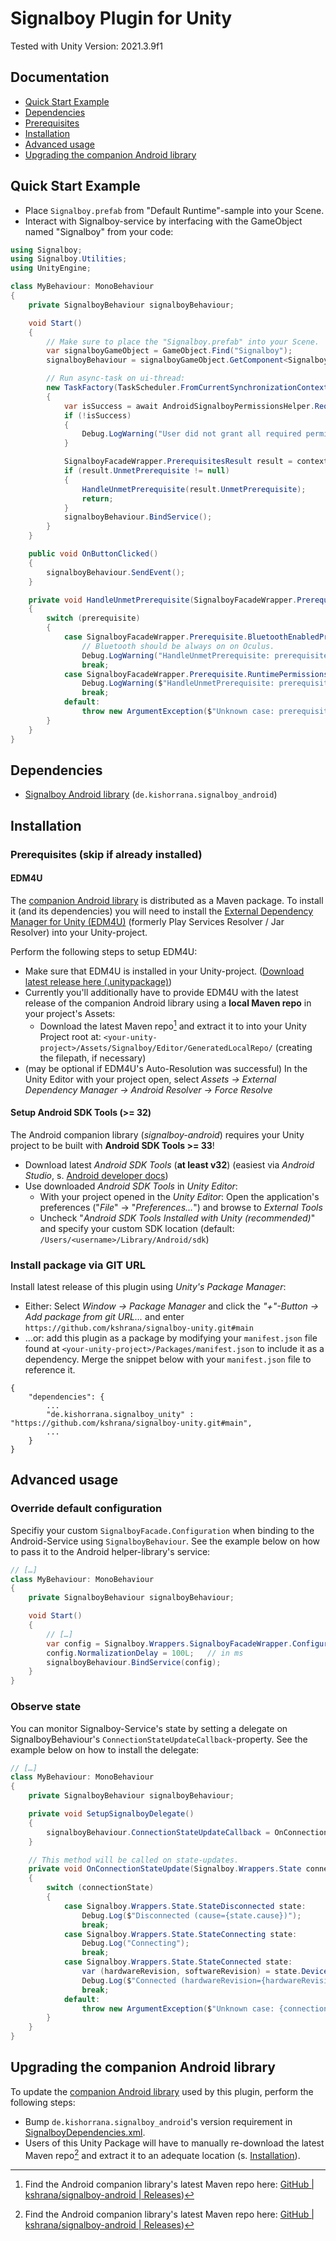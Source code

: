 # Signalboy Plugin for Unity
Tested with Unity Version: 2021.3.9f1

## Documentation
* [Quick Start Example](#quick-start-example)
* [Dependencies](#dependencies)
* [Prerequisites](#prerequisites)
* [Installation](#installation)
* [Advanced usage](#advanced-usage)
* [Upgrading the companion Android library](#upgrading-the-companion-android-library)

## Quick Start Example
* Place `Signalboy.prefab` from "Default Runtime"-sample into your Scene.
* Interact with Signalboy-service by interfacing with the GameObject named "Signalboy" from your code:
```cs
using Signalboy;
using Signalboy.Utilities;
using UnityEngine;

class MyBehaviour: MonoBehaviour
{
	private SignalboyBehaviour signalboyBehaviour;

	void Start()
	{
		// Make sure to place the "Signalboy.prefab" into your Scene.
		var signalboyGameObject = GameObject.Find("Signalboy");
		signalboyBehaviour = signalboyGameObject.GetComponent<SignalboyBehaviour>();

		// Run async-task on ui-thread:
		new TaskFactory(TaskScheduler.FromCurrentSynchronizationContext()).StartNew(async () =>
		{
			var isSuccess = await AndroidSignalboyPermissionsHelper.RequestRuntimePermissionsAsync();
			if (!isSuccess)
			{
				Debug.LogWarning("User did not grant all required permissions!");
			}

			SignalboyFacadeWrapper.PrerequisitesResult result = context.signalboyBehaviour.VerifyPrerequisites();
			if (result.UnmetPrerequisite != null)
			{
				HandleUnmetPrerequisite(result.UnmetPrerequisite);
				return;
			}
			signalboyBehaviour.BindService();
		}
	}

	public void OnButtonClicked()
	{
		signalboyBehaviour.SendEvent();
	}

	private void HandleUnmetPrerequisite(SignalboyFacadeWrapper.Prerequisite prerequisite)
	{
		switch (prerequisite)
		{
			case SignalboyFacadeWrapper.Prerequisite.BluetoothEnabledPrerequisite bluetoothEnabledPrerequisite:
				// Bluetooth should be always on on Oculus.
				Debug.LogWarning("HandleUnmetPrerequisite: prerequisite=BluetoothEnabledPrerequisite");
				break;
			case SignalboyFacadeWrapper.Prerequisite.RuntimePermissionsPrerequisite runtimePermissionsPrerequisite:
				Debug.LogWarning($"HandleUnmetPrerequisite: prerequisite=RuntimePermissionsPrerequisite(permission={runtimePermissionsPrerequisite.permission})");
				break;
			default:
				throw new ArgumentException($"Unknown case: prerequisite={prerequisite}");
		}
	}
}
```

## Dependencies
* [Signalboy Android library](https://github.com/kshrana/signalboy-android) (`de.kishorrana.signalboy_android`)

## Installation
### Prerequisites (skip if already installed)
#### EDM4U
The [companion Android library](https://github.com/kshrana/signalboy-android) is distributed as a Maven package. To install it (and its dependencies) you will need to install the [External Dependency Manager for Unity (EDM4U)](https://github.com/googlesamples/unity-jar-resolver) (formerly Play Services Resolver / Jar Resolver) into your Unity-project.

Perform the following steps to setup EDM4U:
* Make sure that EDM4U is installed in your Unity-project. ([Download latest release here (.unitypackage)](https://github.com/googlesamples/unity-jar-resolver/raw/master/external-dependency-manager-latest.unitypackage))
* Currently you'll additionally have to provide EDM4U with the latest release of the companion Android library using a **local Maven repo** in your project's Assets:
  * Download the latest Maven repo[^signalboy-android-releases] and extract it to into your Unity Project root at: `<your-unity-project>/Assets/Signalboy/Editor/GeneratedLocalRepo/` (creating the filepath, if necessary)
* (may be optional if EDM4U's Auto-Resolution was successful) In the Unity Editor with your project open, select _Assets -> External Dependency Manager -> Android Resolver -> Force Resolve_

#### Setup Android SDK Tools (>= 32)
The Android companion library (*signalboy-android*) requires your Unity project to be built with **Android SDK Tools >= 33**!

* Download latest *Android SDK Tools* (**at least v32**) (easiest via *Android Studio*, s. [Android developer docs](https://developer.android.com/studio/releases/platform-tools#downloads))
* Use downloaded *Android SDK Tools* in *Unity Editor*:
  * With your project opened in the *Unity Editor*: Open the application's preferences ("*File*" -> "*Preferences...*") and browse to *External Tools*
  * Uncheck "*Android SDK Tools Installed with Unity (recommended)*" and specify your custom SDK location (default: `/Users/<username>/Library/Android/sdk`)

### Install package via GIT URL
Install latest release of this plugin using _Unity's Package Manager_:
* Either: Select _Window -> Package Manager_ and click the _"+"-Button -> Add package from git URL..._ and enter `https://github.com/kshrana/signalboy-unity.git#main`
* …or: add this plugin as a package by modifying your `manifest.json` file found at `<your-unity-project>/Packages/manifest.json` to include it as a dependency. Merge the snippet below with your `manifest.json` file to reference it.
```
{
	"dependencies": {
		...
		"de.kishorrana.signalboy_unity" : "https://github.com/kshrana/signalboy-unity.git#main",
		...
	}
}
```

## Advanced usage
### Override default configuration
Specifiy your custom `SignalboyFacade.Configuration` when binding to the Android-Service using `SignalboyBehaviour`. See the example below on how to pass it to the Android helper-library's service:
```cs
// […]
class MyBehaviour: MonoBehaviour
{
	private SignalboyBehaviour signalboyBehaviour;

	void Start()
	{
		// […]
		var config = Signalboy.Wrappers.SignalboyFacadeWrapper.Configuration.Default;
		config.NormalizationDelay = 100L;   // in ms
		signalboyBehaviour.BindService(config);
	}
}
```

### Observe state
You can monitor Signalboy-Service's state by setting a delegate on SignalboyBehaviour's `ConnectionStateUpdateCallback`-property. See the example below on how to install the delegate:
```cs
// […]
class MyBehaviour: MonoBehaviour
{
	private SignalboyBehaviour signalboyBehaviour;

	private void SetupSignalboyDelegate()
	{
		signalboyBehaviour.ConnectionStateUpdateCallback = OnConnectionStateUpdate;
	}

	// This method will be called on state-updates.
	private void OnConnectionStateUpdate(Signalboy.Wrappers.State connectionState)
	{
		switch (connectionState)
		{
			case Signalboy.Wrappers.State.StateDisconnected state:
				Debug.Log($"Disconnected (cause={state.cause})");
				break;
			case Signalboy.Wrappers.State.StateConnecting state:
				Debug.Log("Connecting");
				break;
			case Signalboy.Wrappers.State.StateConnected state:
				var (hardwareRevision, softwareRevision) = state.DeviceInformation;
				Debug.Log($"Connected (hardwareRevision={hardwareRevision}, softwareRevision={softwareRevision})");
				break;
			default:
				throw new ArgumentException($"Unknown case: {connectionState}");
		}
	}
}
```

## Upgrading the companion Android library
To update the [companion Android library](https://github.com/kshrana/signalboy-android) used by this plugin, perform the following steps:
* Bump `de.kishorrana.signalboy_android`'s version requirement in [SignalboyDependencies.xml](./Editor/SignalboyDependencies.xml).
* Users of this Unity Package will have to manually re-download the latest Maven repo[^signalboy-android-releases] and extract it to an adequate location (s. [Installation](#installation)).

[^signalboy-android-releases]: Find the Android companion library's latest Maven repo here: [GitHub | kshrana/signalboy-android | Releases](https://github.com/kshrana/signalboy-android/releases/latest))

